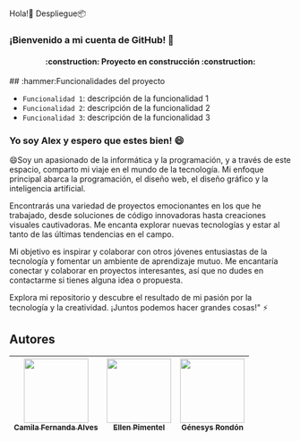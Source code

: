 Hola!👋
Despliegue📦
### ¡Bienvenido a mi cuenta de GitHub! 🌱
<h4 align="center">
:construction: Proyecto en construcción :construction:
</h4>
## :hammer:Funcionalidades del proyecto

- `Funcionalidad 1`: descripción de la funcionalidad 1
- `Funcionalidad 2`: descripción de la funcionalidad 2
- `Funcionalidad 3`: descripción de la funcionalidad 3
### Yo soy Alex y espero que estes bien! 😄
😄Soy un apasionado de la informática y la programación, y a través de este espacio, comparto mi viaje en el mundo de la tecnología. Mi enfoque principal abarca la programación, el diseño web, el diseño gráfico y la inteligencia artificial.

Encontrarás una variedad de proyectos emocionantes en los que he trabajado, desde soluciones de código innovadoras hasta creaciones visuales cautivadoras. Me encanta explorar nuevas tecnologías y estar al tanto de las últimas tendencias en el campo.

Mi objetivo es inspirar y colaborar con otros jóvenes entusiastas de la tecnología y fomentar un ambiente de aprendizaje mutuo. Me encantaría conectar y colaborar en proyectos interesantes, así que no dudes en contactarme si tienes alguna idea o propuesta.

Explora mi repositorio y descubre el resultado de mi pasión por la tecnología y la creatividad. ¡Juntos podemos hacer grandes cosas!" ⚡

## Autores

| [<img src="https://avatars.githubusercontent.com/u/37356058?v=4" width=115><br><sub>Camila Fernanda Alves</sub>](https://github.com/camilafernanda) |  [<img src="https://avatars.githubusercontent.com/u/71970858?v=4" width=115><br><sub>Ellen Pimentel</sub>]([https://github.com/guilhermeonrails](https://github.com/ellenpimentel)) |  [<img src="https://avatars.githubusercontent.com/u/91544872?v=4" width=115><br><sub>Génesys Rondón</sub>](https://github.com/genesysaluralatam) |
| :---: | :---: | :---: |
<!--
**AlexUrahara21/AlexUrahara21** is a ✨ _special_ ✨ repository because its `README.md` (this file) appears on your GitHub profile.

Here are some ideas to get you started:

- 🔭 I’m currently working on ...
-  I’m currently learning ...
- 👯 I’m looking to collaborate on ...
- 🤔 I’m looking for help with ...
- 💬 Ask me about ...
- 📫 How to reach me: ...
- 😄 Pronouns: ...
- ⚡ Fun fact: ...
-->
